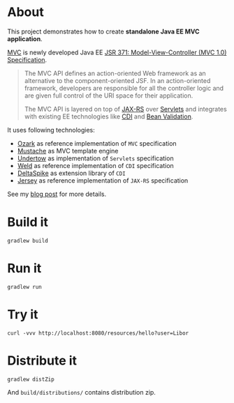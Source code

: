 # About

This project demonstrates how to create **standalone Java EE MVC application**.

[MVC](https://mvc-spec.java.net/) is newly developed Java EE
[JSR 371: Model-View-Controller (MVC 1.0) Specification](https://jcp.org/en/jsr/detail?id=371).

> The MVC API defines an action-oriented Web framework as an alternative to the component-oriented JSF.
> In an action-oriented framework, developers are responsible for all the controller logic and are given 
> full control of the URI space for their application.
>
> The MVC API is layered on top of [JAX-RS](https://jax-rs-spec.java.net/) over [Servlets](https://jcp.org/en/jsr/detail?id=315)
> and integrates with existing EE technologies like [CDI](https://www.jcp.org/en/jsr/detail?id=365)
> and [Bean Validation](https://jcp.org/en/jsr/detail?id=349).
  
It uses following technologies:

- [Ozark](https://ozark.java.net/) as reference implementation of `MVC` specification
- [Mustache](https://mustache.github.io/) as MVC template engine
- [Undertow](http://undertow.io/) as implementation of `Servlets` specification
- [Weld](http://weld.cdi-spec.org/) as reference implementation of `CDI` specification
- [DeltaSpike](https://deltaspike.apache.org/) as extension library of `CDI`
- [Jersey](https://jersey.java.net/) as reference implementation of `JAX-RS` specification

See my [blog post](http://yatel.kramolis.cz/2016/03/how-to-run-standalone-java-ee-mvc.html) for more details.

# Build it

```
gradlew build
```

# Run it

```
gradlew run
```

# Try it

```
curl -vvv http://localhost:8080/resources/hello?user=Libor
```

# Distribute it

```
gradlew distZip
```

And `build/distributions/` contains distribution zip.
